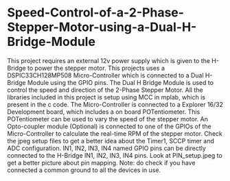 # Speed-Control-of-a-2-Phase-Stepper-Motor-using-a-Dual-H-Bridge-Module
This project requires an external 12v power supply which is given to the H-Bridge to power the stepper motor.
This projects uses a DSPIC33CH128MP508 Micro-Controller which is connected to a Dual H-Bridge Module using the GPIO pins. The Dual H Bridge Module is used to control the speed and direction of the 2-Phase Stepper Motor.
All the libraries included in this project is setup using MCC in mplab, which is present in the c code. 
The Micro-Controller is connected to a Explorer 16/32 Development board, which includes a on board POTentiometer. This POTentiometer can be used to vary the speed of the stepper motor. 
An Opto-coupler module (Optional) is connected to one of the GPIOs of the Micro-Controller to calculate the real-time RPM of the stepper motor.
Check the jpeg setup files to get a better idea about the Timer1, SCCP timer and ADC configuration.
IN1, IN2, IN3, IN4 named GPIO pins can be directly connected to the H-Bridge IN1, IN2, IN3, IN4 pins. Look at PIN_setup.jpeg to get a better picture about pin mapping. 
Note: do check if you have connected a common ground to all the devices in use. 
